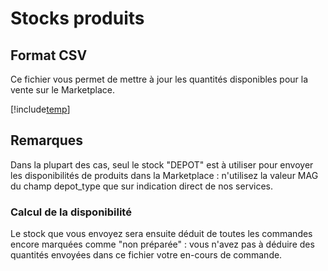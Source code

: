 # Stocks produits


<h2>Format CSV</h2>  <p>Ce fichier vous permet de mettre &agrave; jour les quantit&eacute;s disponibles pour la vente sur le Marketplace.</p>

[!include[temp](stocks.include.20.md)]

<h2>Remarques</h2>  <p>Dans la plupart des cas, seul le stock "DEPOT" est &agrave; utiliser pour envoyer les disponibilit&eacute;s de produits dans la Marketplace : n'utilisez la valeur MAG du champ depot_type que sur indication direct de nos services.</p>  <h3>Calcul de la disponibilit&eacute;</h3>  <p>Le stock que vous envoyez&nbsp;sera ensuite d&eacute;duit de toutes les commandes encore marqu&eacute;es comme "non pr&eacute;par&eacute;e" : vous n'avez pas &agrave; d&eacute;duire des quantit&eacute;s envoy&eacute;es dans ce fichier votre en-cours de commande.</p>

